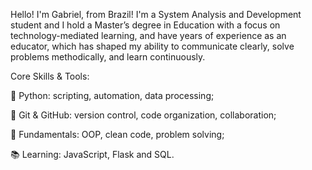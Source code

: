 Hello! I'm Gabriel, from Brazil! I'm a System Analysis and Development student and I hold a Master’s degree in Education with a focus on technology-mediated learning, and have years of experience as an educator, which has shaped my ability to communicate clearly, solve problems methodically, and learn continuously.

Core Skills & Tools:

🐍 Python: scripting, automation, data processing;

🔧 Git & GitHub: version control, code organization, collaboration;

🧠 Fundamentals: OOP, clean code, problem solving;

📚 Learning: JavaScript, Flask and SQL.

